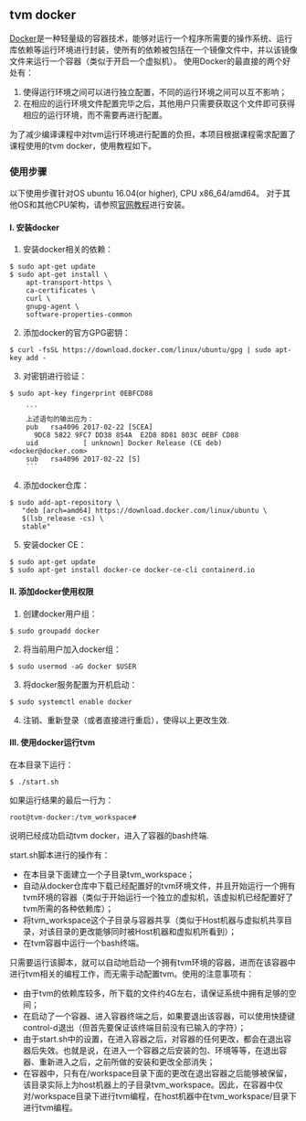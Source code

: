 ## tvm docker

[Docker](https://docs.docker-cn.com/)是一种轻量级的容器技术，能够对运行一个程序所需要的操作系统、运行库依赖等运行环境进行封装，使所有的依赖被包括在一个镜像文件中，并以该镜像文件来运行一个容器（类似于开启一个虚拟机）。
使用Docker的最直接的两个好处有：
1. 使得运行环境之间可以进行独立配置，不同的运行环境之间可以互不影响；
2. 在相应的运行环境文件配置完毕之后，其他用户只需要获取这个文件即可获得相应的运行环境，而不需要再进行配置。

为了减少编译课程中对tvm运行环境进行配置的负担，本项目根据课程需求配置了课程使用的tvm docker，使用教程如下。

### 使用步骤
以下使用步骤针对OS ubuntu 16.04(or higher), CPU x86_64/amd64。
对于其他OS和其他CPU架构，请参照[官网教程](https://docs.docker-cn.com/engine/installation/linux/docker-ce/ubuntu/)进行安装。
#### I. 安装docker
1. 安装docker相关的依赖：
```
$ sudo apt-get update
$ sudo apt-get install \
    apt-transport-https \
    ca-certificates \
    curl \
    gnupg-agent \
    software-properties-common
```
2. 添加docker的官方GPG密钥：
```
$ curl -fsSL https://download.docker.com/linux/ubuntu/gpg | sudo apt-key add -
```
3. 对密钥进行验证：
```
$ sudo apt-key fingerprint 0EBFCD88

    ```
    上述语句的输出应为：
    pub   rsa4096 2017-02-22 [SCEA]
      9DC8 5822 9FC7 DD38 854A  E2D8 8D81 803C 0EBF CD88
    uid           [ unknown] Docker Release (CE deb) <docker@docker.com>
    sub   rsa4096 2017-02-22 [S]
    ```
```
4. 添加docker仓库：
```
$ sudo add-apt-repository \
   "deb [arch=amd64] https://download.docker.com/linux/ubuntu \
   $(lsb_release -cs) \
   stable"
```
5. 安装docker CE：
```
$ sudo apt-get update
$ sudo apt-get install docker-ce docker-ce-cli containerd.io
```

#### II. 添加docker使用权限
1. 创建docker用户组：
```
$ sudo groupadd docker
```
2. 将当前用户加入docker组：
```
$ sudo usermod -aG docker $USER
```
3. 将docker服务配置为开机启动：
```
$ sudo systemctl enable docker
```
4. 注销、重新登录（或者直接进行重启），使得以上更改生效.

#### III. 使用docker运行tvm
在本目录下运行：
```
$ ./start.sh
```
如果运行结果的最后一行为：
```
root@tvm-docker:/tvm_workspace# 
```
说明已经成功启动tvm docker，进入了容器的bash终端.

start.sh脚本进行的操作有：
- 在本目录下面建立一个子目录tvm_workspace；
- 自动从docker仓库中下载已经配置好的tvm环境文件，并且开始运行一个拥有tvm环境的容器（类似于开始运行一个独立的虚拟机，该虚拟机已经配置好了tvm所需的各种依赖库）；
- 将tvm_workspace这个子目录与容器共享（类似于Host机器与虚拟机共享目录，对该目录的更改能够同时被Host机器和虚拟机所看到）；
- 在tvm容器中运行一个bash终端。

只需要运行该脚本，就可以自动地启动一个拥有tvm环境的容器，进而在该容器中进行tvm相关的编程工作，而无需手动配置tvm。使用的注意事项有：
- 由于tvm的依赖库较多，所下载的文件约4G左右，请保证系统中拥有足够的空间；
- 在启动了一个容器、进入容器终端之后，如果要退出该容器，可以使用快捷键control-d退出（但首先要保证该终端目前没有已输入的字符）；
- 由于start.sh中的设置，在进入容器之后，对容器的任何更改，都会在退出容器后失效。也就是说，在进入一个容器之后安装的包、环境等等，在退出容器、重新进入之后，之前所做的安装和更改全部消失；
- 在容器中，只有在/workspace目录下面的更改在退出容器之后能够被保留，该目录实际上为host机器上的子目录tvm_workspace。因此，在容器中仅对/workspace目录下进行tvm编程，在host机器中在tvm_workspace/目录下进行tvm编程。